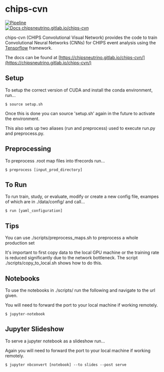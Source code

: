 # chips-cvn

[![Pipeline](https://gitlab.com/chipsneutrino/chips-cvn/badges/master/pipeline.svg)](https://gitlab.com/chipsneutrino/chips-cvn/pipelines)        
[![Docs chipsneutrino.gitlab.io/chips-cvn](https://img.shields.io/website-up-down-green-red/http/shields.io.svg)](https://chipsneutrino.gitlab.io/chips-cvn/)

chips-cvn (CHIPS Convolutional Visual Network) provides the code to train Convolutional Neural Networks (CNNs) for CHIPS event analysis using the [Tensorflow](https://www.tensorflow.org/) framework.

The docs can be found at [https://chipsneutrino.gitlab.io/chips-cvn/](https://chipsneutrino.gitlab.io/chips-cvn/)

## Setup
To setup the correct version of CUDA and install the conda environment, run... 

```
$ source setup.sh
```

Once this is done you can source 'setup.sh' again in the future to activate the environment.

This also sets up two aliases (run and preprocess) used to execute run.py and preprocess.py.

## Preprocessing
To preprocess .root map files into tfrecords run...

```
$ preprocess [input_prod_directory]
```

## To Run
To run train, study, or evaluate, modify or create a new config file, exampes of which are in ./data/config/ and call...

```
$ run [yaml_configuration]
```

## Tips
You can use ./scripts/preprocess_maps.sh to preprocess a whole production set

It's important to first copy data to the local GPU machine or the training rate is reduced significantly due to the network bottleneck. The script ./scripts/copy_to_local.sh shows how to do this.

## Notebooks
To use the notebooks in ./scripts/ run the following and navigate to the url given.

You will need to forward the port to your local machine if working remotely.

```
$ jupyter-notebook
```

## Jupyter Slideshow
To serve a jupyter notebook as a slideshow run...

Again you will need to forward the port to your local machine if working remotely.

```
$ jupyter nbconvert [notebook] --to slides --post serve
```